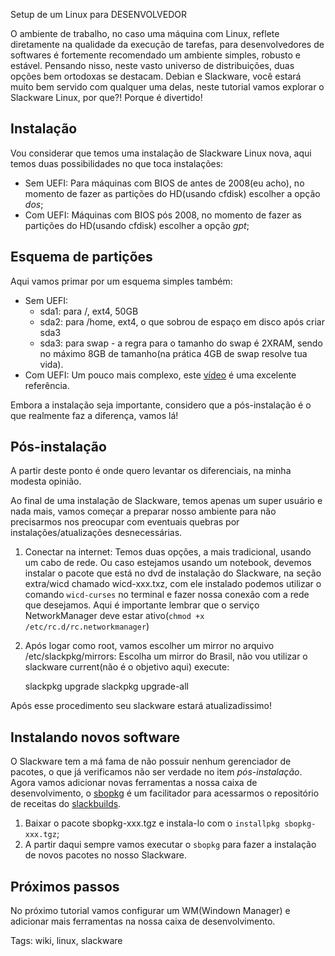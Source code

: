 Setup de um Linux para DESENVOLVEDOR

O ambiente de trabalho, no caso uma máquina com Linux, reflete diretamente na qualidade da execução de tarefas, para desenvolvedores de softwares é fortemente recomendado um ambiente simples, robusto e estável. Pensando nisso, neste vasto universo de distribuições, duas opções bem ortodoxas se destacam. Debian e Slackware, você estará muito bem servido com qualquer uma delas, neste tutorial vamos explorar o Slackware Linux, por que?! Porque é divertido!

## Instalação
Vou considerar que temos uma instalação de Slackware Linux nova, aqui temos duas possibilidades no que toca instalações:

  * Sem UEFI: Para máquinas com BIOS de antes de 2008(eu acho), no momento de fazer as partições do HD(usando cfdisk) escolher a opção *dos*;
  * Com UEFI: Máquinas com BIOS pós 2008, no momento de fazer as partições do HD(usando cfdisk) escolher a opção *gpt*;

## Esquema de partições
Aqui vamos primar por um esquema simples também:

  * Sem UEFI: 
    * sda1: para /, ext4, 50GB
    * sda2: para /home, ext4, o que sobrou de espaço em disco após criar sda3
    * sda3: para swap - a regra para o tamanho do swap é 2XRAM, sendo no máximo 8GB de tamanho(na prática 4GB de swap resolve tua vida).
  * Com UEFI: Um pouco mais complexo, este [vídeo](https://youtu.be/fd0FvvsGaUM) é uma excelente referência.

Embora a instalação seja importante, considero que a pós-instalação é o que realmente faz a diferença, vamos lá!

## Pós-instalação
A partir deste ponto é onde quero levantar os diferenciais, na minha modesta opinião.

Ao final de uma instalação de Slackware, temos apenas um super usuário e nada mais, vamos começar a preparar nosso ambiente para não precisarmos nos preocupar com eventuais quebras por instalações/atualizações desnecessárias.

  1. Conectar na internet: Temos duas opções, a mais tradicional, usando um cabo de rede. Ou caso estejamos usando um notebook, devemos instalar o pacote que está no dvd de instalação do Slackware, na seção extra/wicd chamado wicd-xxx.txz, com ele instalado podemos utilizar o comando `wicd-curses` no terminal e fazer nossa conexão com a rede que desejamos. Aqui é importante lembrar que o serviço NetworkManager deve estar ativo(`chmod +x /etc/rc.d/rc.networkmanager`)
  2. Após logar como root, vamos escolher um mirror no arquivo /etc/slackpkg/mirrors: Escolha um mirror do Brasil, não vou utilizar o slackware current(não é o objetivo aqui) execute:

		slackpkg upgrade
		slackpkg upgrade-all

Após esse procedimento seu slackware estará atualizadissimo!

## Instalando novos software
O Slackware tem a má fama de não possuir nenhum gerenciador de pacotes, o que já verificamos não ser verdade no item *pós-instalação*. Agora vamos adicionar novas ferramentas a nossa caixa de desenvolvimento, o [sbopkg](https://sbopkg.org/) é um facilitador para acessarmos o repositório de receitas do [slackbuilds](https://slackbuilds.org/). 

  1. Baixar o pacote sbopkg-xxx.tgz e instala-lo com o `installpkg sbopkg-xxx.tgz`;
  2. A partir daqui sempre vamos executar o `sbopkg` para fazer a instalação de novos pacotes no nosso Slackware.

## Próximos passos
No próximo tutorial vamos configurar um WM(Windown Manager) e adicionar mais ferramentas na nossa caixa de desenvolvimento.

Tags: wiki, linux, slackware
